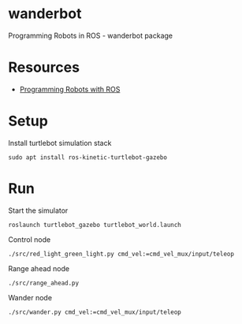 # wanderbot
Programming Robots in ROS - wanderbot package

# Resources
* [Programming Robots with ROS](http://marte.aslab.upm.es/redmine/files/dmsf/p_drone-testbed/170324115730_268_Quigley_-_Programming_Robots_with_ROS.pdf)

# Setup
Install turtlebot simulation stack
```
sudo apt install ros-kinetic-turtlebot-gazebo 
```
# Run
Start the simulator
```
roslaunch turtlebot_gazebo turtlebot_world.launch
```
Control node
```
./src/red_light_green_light.py cmd_vel:=cmd_vel_mux/input/teleop
```
Range ahead node
```
./src/range_ahead.py
```
Wander node
```
./src/wander.py cmd_vel:=cmd_vel_mux/input/teleop
```
